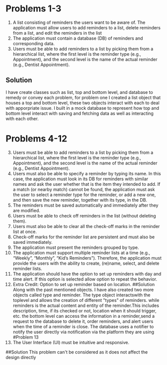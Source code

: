 # Problems 1-3
1. A list consisting of reminders the users want to be aware of. The application must allow
users to add reminders to a list, delete reminders from a list, and edit the reminders in
the list
2. The application must contain a database (DB) of reminders and corresponding data.
3. Users must be able to add reminders to a list by picking them from a hierarchical list,
where the first level is the reminder type (e.g., Appointment), and the second level is the
name of the actual reminder (e.g., Dentist Appointment).
## Solution
I have create classes such as list, top and bottom level, and database to remedy
or convey each problem, for problem one I created a list object that houses a top and bottom level, these two objects
interact with each to deal with apporpriate issue. I built in a mock database to represent how top and bottom level
interact with saving and fetching data as well as interacting with each other.
# Problems 4-12
3. Users must be able to add reminders to a list by picking them from a hierarchical list,
where the first level is the reminder type (e.g., Appointment), and the second level is the
name of the actual reminder (e.g., Dentist Appointment).
4. Users must also be able to specify a reminder by typing its name. In this case, the
application must look in its DB for reminders with similar names and ask the user
whether that is the item they intended to add. If a match (or nearby match) cannot be
found, the application must ask the user to select a reminder type for the reminder, or
add a new one, and then save the new reminder, together with its type, in the DB.
5. The reminders must be saved automatically and immediately after they are modified.
6. Users must be able to check off reminders in the list (without deleting them).
7. Users must also be able to clear all the check-off marks in the reminder list at once.
8. Check-off marks for the reminder list are persistent and must also be saved immediately.
9. The application must present the reminders grouped by type.
10. The application must support multiple reminder lists at a time (e.g., “Weekly”, “Monthly”,
“Kid’s Reminders”). Therefore, the application must provide the users with the ability to
create, (re)name, select, and delete reminder lists.
11. The application should have the option to set up reminders with day and time alert. If this
option is selected allow option to repeat the behavior.
12. Extra Credit: Option to set up reminder based on location.
##Solution
Along with the past mentioned objects. I have also created two more objects called type
and reminder. The type object interactswith the toplevel and allows the creation of different "types" of reminders.
while reminders is the actual content and entity of the reminder.This includes description, time, if its checked or not, location when it should trigger, etc.
the bottom level can access the information in a reminder,send a request to the database to delete it, order reminders, and
alert users when the time of a reminder is close. The database uses a notifier to notify the user directly via notification
via the platform they are using
#Problem 13
13. The User Interface (UI) must be intuitive and responsive.

##Solution
This problem can't be considered as it does not affect the design directly
